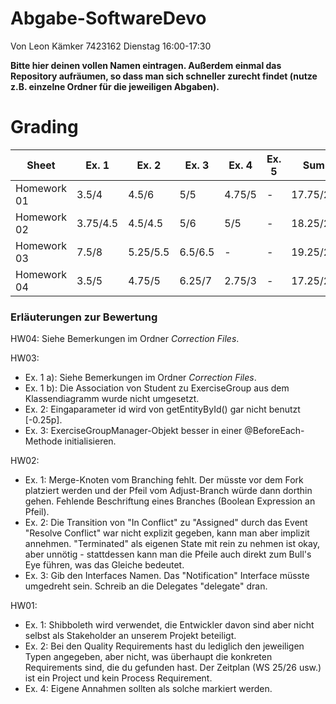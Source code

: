 # Abgabe-SoftwareDevo
Von Leon Kämker 7423162
Dienstag 16:00-17:30

**Bitte hier deinen vollen Namen eintragen. Außerdem einmal das Repository aufräumen, so dass man sich schneller zurecht findet (nutze z.B. einzelne Ordner für die jeweiligen Abgaben).**

# Grading

| Sheet       | Ex. 1    | Ex. 2    | Ex. 3    | Ex. 4    | Ex. 5    | Sum      |
| ----------- | -------- | -------- | -------- | -------- | -------- | -------- |
| Homework 01 | 3.5/4    | 4.5/6    | 5/5      | 4.75/5   | -        | 17.75/20 |
| Homework 02 | 3.75/4.5 | 4.5/4.5  | 5/6      | 5/5      | -        | 18.25/20 |
| Homework 03 | 7.5/8    | 5.25/5.5 | 6.5/6.5  | -        | -        | 19.25/20 |
| Homework 04 | 3.5/5    | 4.75/5   | 6.25/7   | 2.75/3   | -        | 17.25/20 |

### Erläuterungen zur Bewertung

HW04: Siehe Bemerkungen im Ordner *Correction Files*.

HW03:
- Ex. 1 a): Siehe Bemerkungen im Ordner *Correction Files*.
- Ex. 1 b): Die Association von Student zu ExerciseGroup aus dem Klassendiagramm wurde nicht umgesetzt.
- Ex. 2: Eingaparameter id wird von getEntityById() gar nicht benutzt \[-0.25p\].
- Ex. 3: ExerciseGroupManager-Objekt besser in einer @BeforeEach-Methode initialisieren.

HW02:
- Ex. 1: Merge-Knoten vom Branching fehlt. Der müsste vor dem Fork platziert werden und der Pfeil vom Adjust-Branch würde dann dorthin gehen. Fehlende Beschriftung eines Branches (Boolean Expression an Pfeil).
- Ex. 2: Die Transition von "In Conflict" zu "Assigned" durch das Event "Resolve Conflict" war nicht explizit gegeben, kann man aber implizit annehmen. "Terminated" als eigenen State mit rein zu nehmen ist okay, aber unnötig - stattdessen kann man die Pfeile auch direkt zum Bull's Eye führen, was das Gleiche bedeutet.
- Ex. 3: Gib den Interfaces Namen. Das "Notification" Interface müsste umgedreht sein. Schreib an die Delegates "delegate" dran.

HW01:
- Ex. 1: Shibboleth wird verwendet, die Entwickler davon sind aber nicht selbst als Stakeholder an unserem Projekt beteiligt.
- Ex. 2: Bei den Quality Requirements hast du lediglich den jeweiligen Typen angegeben, aber nicht, was überhaupt die konkreten Requirements sind, die du gefunden hast. Der Zeitplan (WS 25/26 usw.) ist ein Project und kein Process Requirement.
- Ex. 4: Eigene Annahmen sollten als solche markiert werden.
